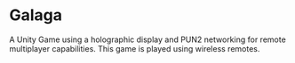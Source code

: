 # Galaga
A Unity Game using a holographic display and PUN2 networking for remote multiplayer capabilities. This game is played using wireless remotes.
